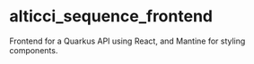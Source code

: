 # alticci_sequence_frontend
Frontend for a Quarkus API using React, and Mantine for styling components.
